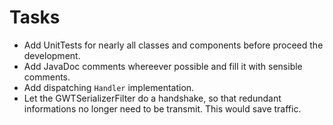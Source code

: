 # Tasks #

  * Add UnitTests for nearly all classes and components before proceed the development.
  * Add JavaDoc comments whereever possible and fill it with sensible comments.
  * Add dispatching `Handler` implementation.
  * Let the GWTSerializerFilter do a handshake, so that redundant informations no longer need to be transmit. This would save traffic.
